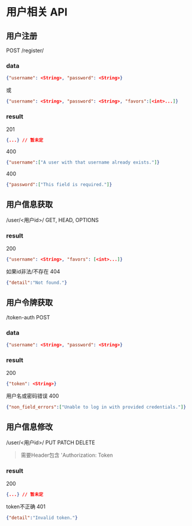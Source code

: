 

# 用户相关 API

## 用户注册
POST
/register/
### data
```JSON
{"username": <String>, "password": <String>}
```
或
```JSON
{"username": <String>, "password": <String>, "favors":[<int>...]}
```

### result
201
```JSON
{...} // 暂未定
```

400
```JSON
{"username":["A user with that username already exists."]}
```

400
```JSON
{"password":["This field is required."]}
```

## 用户信息获取
/user/<用户id>/
GET, HEAD, OPTIONS
### result
200
```JSON
{"username": <String>, "favors": [<int>...]}
```

如果id非法/不存在
404
```JSON
{"detail":"Not found."}
```

## 用户令牌获取
/token-auth
POST
### data
```JSON
{"username": <String>, "password": <String>}
```

### result
200
```JSON
{"token": <String>}
```

用户名或密码错误
400
```JSON
{"non_field_errors":["Unable to log in with provided credentials."]}
```

## 用户信息修改
/user/<用户id>/
PUT PATCH DELETE
> 需要Header包含 'Authorization: Token <token>

 
### result
200
```JSON
{...} // 暂未定
```


token不正确
401
```JSON
{"detail":"Invalid token."}
```
